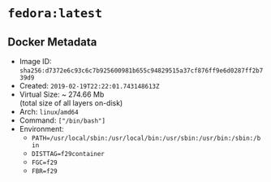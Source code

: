 # `fedora:latest`

## Docker Metadata

- Image ID: `sha256:d7372e6c93c6c7b925600981b655c94829515a37cf876ff9e6d0287ff2b739d9`
- Created: `2019-02-19T22:22:01.743148613Z`
- Virtual Size: ~ 274.66 Mb  
  (total size of all layers on-disk)
- Arch: `linux`/`amd64`
- Command: `["/bin/bash"]`
- Environment:
  - `PATH=/usr/local/sbin:/usr/local/bin:/usr/sbin:/usr/bin:/sbin:/bin`
  - `DISTTAG=f29container`
  - `FGC=f29`
  - `FBR=f29`
